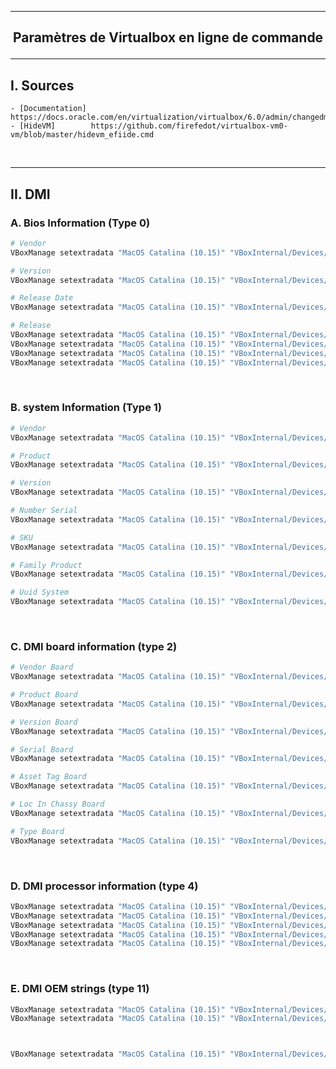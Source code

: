 


--------------------------------------------------------------------------------------------------------------------------------------------------------------------
## <p align='center'> Paramètres de Virtualbox en ligne de commande </p>

--------------------------------------------------------------------------------------------------------------------------------------------------------------------
## I. Sources
```
- [Documentation] https://docs.oracle.com/en/virtualization/virtualbox/6.0/admin/changedmi.html
- [HideVM]        https://github.com/firefedot/virtualbox-vm0-vm/blob/master/hidevm_efiide.cmd
```

<br />

--------------------------------------------------------------------------------------------------------------------------------------------------------------------
## II. DMI
### A. Bios Information (Type 0)
```bash
# Vendor
VBoxManage setextradata "MacOS Catalina (10.15)" "VBoxInternal/Devices/efi/0/Config/DmiBIOSVendor"         "Apple Inc."

# Version
VBoxManage setextradata "MacOS Catalina (10.15)" "VBoxInternal/Devices/efi/0/Config/DmiBIOSVersion"        "B52.88Z.0088.B05.0904162222"

# Release Date
VBoxManage setextradata "MacOS Catalina (10.15)" "VBoxInternal/Devices/efi/0/Config/DmiBIOSReleaseDate"    "08/10/13"

# Release
VBoxManage setextradata "MacOS Catalina (10.15)" "VBoxInternal/Devices/efi/0/Config/DmiBIOSReleaseMajor"   "5"
VBoxManage setextradata "MacOS Catalina (10.15)" "VBoxInternal/Devices/efi/0/Config/DmiBIOSReleaseMinor"   "9"
VBoxManage setextradata "MacOS Catalina (10.15)" "VBoxInternal/Devices/efi/0/Config/DmiBIOSFirmwareMajor"  "1"
VBoxManage setextradata "MacOS Catalina (10.15)" "VBoxInternal/Devices/efi/0/Config/DmiBIOSFirmwareMinor"  "0"
```

<br />

### B. system Information (Type 1)
```bash
# Vendor
VBoxManage setextradata "MacOS Catalina (10.15)" "VBoxInternal/Devices/efi/0/Config/DmiSystemVendor"       "Apple Inc."

# Product
VBoxManage setextradata "MacOS Catalina (10.15)" "VBoxInternal/Devices/efi/0/Config/DmiSystemProduct"      "MacBook5,2"

# Version
VBoxManage setextradata "MacOS Catalina (10.15)" "VBoxInternal/Devices/efi/0/Config/DmiSystemVersion"      "1.0"

# Number Serial
VBoxManage setextradata "MacOS Catalina (10.15)" "VBoxInternal/Devices/efi/0/Config/DmiSystemSerial"       "CSN12345678901234567"

# SKU
VBoxManage setextradata "MacOS Catalina (10.15)" "VBoxInternal/Devices/efi/0/Config/DmiSystemSKU"          "FM550EA#ACB"

# Family Product
VBoxManage setextradata "MacOS Catalina (10.15)" "VBoxInternal/Devices/efi/0/Config/DmiSystemFamily"       "Ultrabook"

# Uuid System
VBoxManage setextradata "MacOS Catalina (10.15)" "VBoxInternal/Devices/efi/0/Config/DmiSystemUuid"         "B5FA3000-9403-81E0-3ADA-F46D045CB676"
```

<br />

### C. DMI board information (type 2)
```bash
# Vendor Board
VBoxManage setextradata "MacOS Catalina (10.15)" "VBoxInternal/Devices/efi/0/Config/DmiBoardVendor"        "Apple Inc."

# Product Board
VBoxManage setextradata "MacOS Catalina (10.15)" "VBoxInternal/Devices/efi/0/Config/DmiBoardProduct"       "Mac-F22788AA"

# Version Board
VBoxManage setextradata "MacOS Catalina (10.15)" "VBoxInternal/Devices/efi/0/Config/DmiBoardVersion"       "3.0"

# Serial Board
VBoxManage setextradata "MacOS Catalina (10.15)" "VBoxInternal/Devices/efi/0/Config/DmiBoardSerial"        "BSN12345678901234567"

# Asset Tag Board
VBoxManage setextradata "MacOS Catalina (10.15)" "VBoxInternal/Devices/efi/0/Config/DmiBoardAssetTag"      "Base Board Asset Tag#"

# Loc In Chassy Board
VBoxManage setextradata "MacOS Catalina (10.15)" "VBoxInternal/Devices/efi/0/Config/DmiBoardLocInChass"    "Board Loc In"

# Type Board
VBoxManage setextradata "MacOS Catalina (10.15)" "VBoxInternal/Devices/efi/0/Config/DmiBoardBoardType"     "10"
```

<br />

### D. DMI processor information (type 4)
```bash
VBoxManage setextradata "MacOS Catalina (10.15)" "VBoxInternal/Devices/efi/0/Config/DmiChassisVendor"      "Apple Inc."
VBoxManage setextradata "MacOS Catalina (10.15)" "VBoxInternal/Devices/efi/0/Config/DmiChassisType"        "10"
VBoxManage setextradata "MacOS Catalina (10.15)" "VBoxInternal/Devices/efi/0/Config/DmiChassisVersion"     "Mac-F22788AA"
VBoxManage setextradata "MacOS Catalina (10.15)" "VBoxInternal/Devices/efi/0/Config/DmiChassisSerial"      "CSN12345678901234567"
VBoxManage setextradata "MacOS Catalina (10.15)" "VBoxInternal/Devices/efi/0/Config/DmiChassisAssetTag"    "Apple"
```

<br />

### E. DMI OEM strings (type 11)
```bash
VBoxManage setextradata "MacOS Catalina (10.15)" "VBoxInternal/Devices/efi/0/Config/DmiOEMVBoxVer"         ""
VBoxManage setextradata "MacOS Catalina (10.15)" "VBoxInternal/Devices/efi/0/Config/DmiOEMVBoxRev"         ""



VBoxManage setextradata "MacOS Catalina (10.15)" "VBoxInternal/Devices/efi/0/Config/
```
